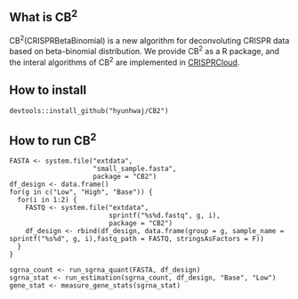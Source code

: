 ## What is CB<sup>2</sup>

CB<sup>2</sup>(CRISPRBetaBinomial) is a new algorithm for deconvoluting CRISPR data based on beta-binomial distribution. 
We provide CB<sup>2</sup> as a R package, and the interal algorithms of CB<sup>2</sup> are implemented in [CRISPRCloud](http://crispr.nrihub.org/).

## How to install

```{r}
devtools::install_github("hyunhwaj/CB2")
```

## How to run CB<sup>2</sup>

```{r}
FASTA <- system.file("extdata",
                     "small_sample.fasta",
                     package = "CB2")
df_design <- data.frame()
for(g in c("Low", "High", "Base")) {
  for(i in 1:2) {
    FASTQ <- system.file("extdata", 
                         sprintf("%s%d.fastq", g, i), 
                         package = "CB2")
    df_design <- rbind(df_design, data.frame(group = g, sample_name = sprintf("%s%d", g, i),fastq_path = FASTQ, stringsAsFactors = F))
  }
}

sgrna_count <- run_sgrna_quant(FASTA, df_design)
sgrna_stat <- run_estimation(sgrna_count, df_design, "Base", "Low")
gene_stat <- measure_gene_stats(sgrna_stat)

```
